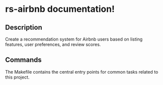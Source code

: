 # rs-airbnb documentation!

## Description

Create a recommendation system for Airbnb users based on listing features, user preferences, and review scores.

## Commands

The Makefile contains the central entry points for common tasks related to this project.

